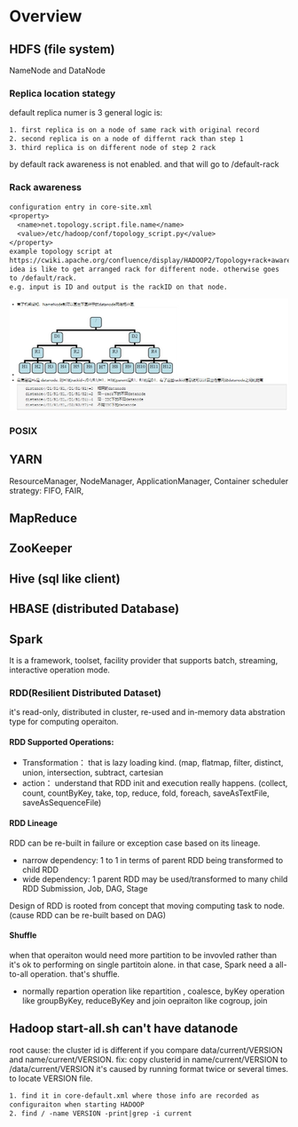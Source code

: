 # Overview
## HDFS (file system)
NameNode and DataNode
### Replica location stategy
default replica numer is 3 
general logic is:
```
1. first replica is on a node of same rack with original record
2. second replica is on a node of differnt rack than step 1
3. third replica is on different node of step 2 rack
```
by default rack awareness is not enabled. and that will go to /default-rack
### Rack awareness 
```
configuration entry in core-site.xml
<property>
  <name>net.topology.script.file.name</name>
  <value>/etc/hadoop/conf/topology_script.py</value>
</property>
example topology script at https://cwiki.apache.org/confluence/display/HADOOP2/Topology+rack+awareness+scripts
idea is like to get arranged rack for different node. otherwise goes to /default/rack.
e.g. input is ID and output is the rackID on that node. 
```
![image](./img/rackAware.jpg)
### POSIX 
## YARN
ResourceManager, NodeManager, ApplicationManager, Container
scheduler strategy: FIFO, FAIR, 
## MapReduce
## ZooKeeper
## Hive (sql like client)
## HBASE (distributed Database)
## Spark
It is a framework, toolset, facility provider that supports batch, streaming, interactive operation mode. 
### RDD(Resilient Distributed Dataset) 
it's read-only, distributed in cluster, re-used and in-memory data abstration type for computing operaiton. 
#### RDD Supported Operations:
  * Transformation： that is lazy loading kind. (map, flatmap, filter, distinct, union, intersection, subtract, cartesian
  * action： understand that RDD init and execution really happens. (collect, count, countByKey, take, top, reduce, fold, foreach, saveAsTextFile, saveAsSequenceFile)
#### RDD Lineage 
RDD can be re-built in failure or exception case based on its lineage. 
  * narrow dependency: 1 to 1 in terms of parent RDD being transformed to child RDD
  * wide dependency: 1 parent RDD may be used/transformed to many child RDD
Submission, Job, DAG, Stage

Design of RDD is rooted from concept that moving computing task to node. (cause RDD can be re-built based on DAG)
#### Shuffle
when that operaiton would need more partition to be invovled rather than it's ok to performing on single partitoin alone. in that case, Spark need a all-to-all operation. that's shuffle.
  * normally repartion operation like repartition , coalesce, byKey operation like groupByKey, reduceByKey and join oepraiton like cogroup, join


## Hadoop start-all.sh can't have datanode 
root cause: the cluster id is different if you compare data/current/VERSION and name/current/VERSION. 
fix: copy clusterid in name/current/VERSION to /data/current/VERSION 
it's caused by running format twice or several times. 
to locate VERSION file. 
```
1. find it in core-default.xml where those info are recorded as configuraiton when starting HADOOP
2. find / -name VERSION -print|grep -i current
```





